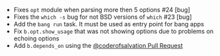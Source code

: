 * Fixes `opt` module when parsing more then 5 options #24 [bug]
* Fixes the `which -s` bug for not BSD versions of `which` #23 [bug]
* Add the `bang run` task. It must be used as entry point for bang apps
* Fix `b.opt.show_usage` that was not showing options due to problems on echoing options
* Add `b.depends_on` using the [@coderofsalvation Pull Request](https://github.com/bellthoven/bangsh/pull/10)
